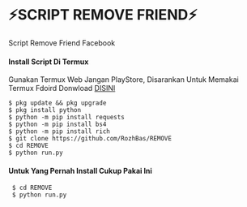# ⚡SCRIPT REMOVE FRIEND⚡
Script Remove Friend Facebook

#### Install Script Di Termux
 Gunakan Termux Web Jangan PlayStore, Disarankan Untuk Memakai Termux Fdoird Donwload [DISINI](https://f-droid.org/repo/com.termux_118.apk)
 ```
 $ pkg update && pkg upgrade
 $ pkg install python
 $ python -m pip install requests
 $ python -m pip install bs4
 $ python -m pip install rich
 $ git clone https://github.com/RozhBas/REMOVE
 $ cd REMOVE
 $ python run.py
 ```
#### Untuk Yang Pernah Install Cukup Pakai Ini
 ```
  $ cd REMOVE
  $ python run.py
 ```

